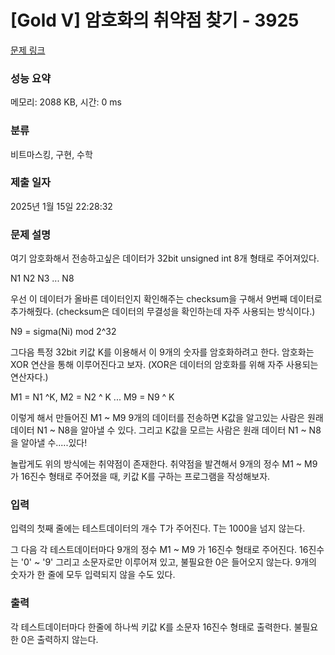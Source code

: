 # [Gold V] 암호화의 취약점 찾기 - 3925 

[문제 링크](https://www.acmicpc.net/problem/3925) 

### 성능 요약

메모리: 2088 KB, 시간: 0 ms

### 분류

비트마스킹, 구현, 수학

### 제출 일자

2025년 1월 15일 22:28:32

### 문제 설명

<p>여기 암호화해서 전송하고싶은 데이터가 32bit unsigned int 8개 형태로 주어져있다.</p>

<p>N1 N2 N3 ... N8</p>

<p>우선 이 데이터가 올바른 데이터인지 확인해주는 checksum을 구해서 9번째 데이터로 추가해줬다. (checksum은 데이터의 무결성을 확인하는데 자주 사용되는 방식이다.)</p>

<p>N9 = sigma(Ni) mod 2^32</p>

<p>그다음 특정 32bit 키값 K를 이용해서 이 9개의 숫자를 암호화하려고 한다. 암호화는 XOR 연산을 통해 이루어진다고 보자. (XOR은 데이터의 암호화를 위해 자주 사용되는 연산자다.)</p>

<p>M1 = N1 ^K, M2 = N2 ^ K ... M9 = N9 ^ K</p>

<p>이렇게 해서 만들어진 M1 ~ M9 9개의 데이터를 전송하면 K값을 알고있는 사람은 원래 데이터 N1 ~ N8을 알아낼 수 있다. 그리고 K값을 모르는 사람은 원래 데이터 N1 ~ N8을 알아낼 수.....있다!</p>

<p>놀랍게도 위의 방식에는 취약점이 존재한다. 취약점을 발견해서 9개의 정수 M1 ~ M9 가 16진수 형태로 주어졌을 때, 키값 K를 구하는 프로그램을 작성해보자.</p>

### 입력 

 <p>입력의 첫째 줄에는 테스트데이터의 개수 T가 주어진다. T는 1000을 넘지 않는다.</p>

<p>그 다음 각 테스트데이터마다 9개의 정수 M1 ~ M9 가 16진수 형태로 주어진다. 16진수는 '0' ~ '9' 그리고 소문자로만 이루어져 있고, 불필요한 0은 들어오지 않는다. 9개의 숫자가 한 줄에 모두 입력되지 않을 수도 있다.</p>

### 출력 

 <p>각 테스트데이터마다 한줄에 하나씩 키값 K를 소문자 16진수 형태로 출력한다. 불필요한 0은 출력하지 않는다.</p>

